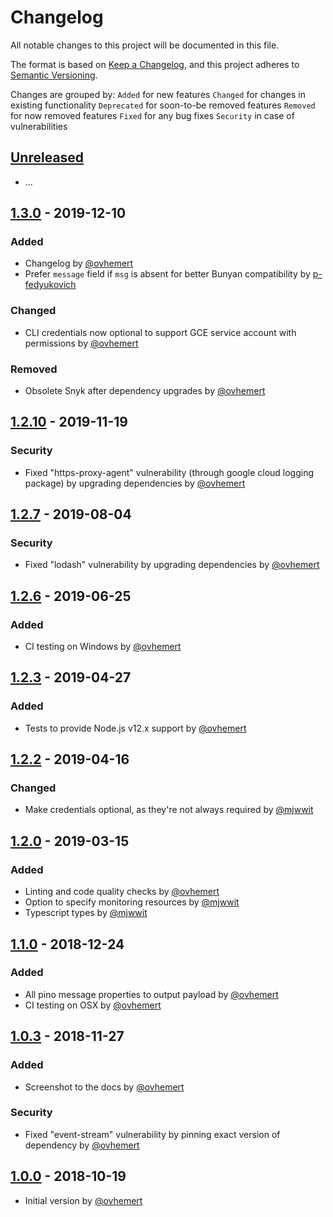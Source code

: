 # Changelog

All notable changes to this project will be documented in this file.

The format is based on [Keep a Changelog](https://keepachangelog.com/en/1.0.0/),
and this project adheres to [Semantic Versioning](https://semver.org/spec/v2.0.0.html).

Changes are grouped by:
`Added` for new features
`Changed` for changes in existing functionality
`Deprecated` for soon-to-be removed features
`Removed` for now removed features
`Fixed` for any bug fixes
`Security` in case of vulnerabilities

## [Unreleased](https://github.com/ovhemert/pino-stackdriver/compare/v1.3.0...HEAD)

- ...

## [1.3.0](https://github.com/ovhemert/pino-stackdriver/compare/v1.2.10...v1.3.0) - 2019-12-10

### Added

- Changelog by [@ovhemert](https://github.com/ovhemert)
- Prefer `message` field if `msg` is absent for better Bunyan compatibility by [p-fedyukovich](https://github.com/p-fedyukovich)

### Changed

- CLI credentials now optional to support GCE service account with permissions by [@ovhemert](https://github.com/ovhemert)

### Removed

- Obsolete Snyk after dependency upgrades by [@ovhemert](https://github.com/ovhemert)

## [1.2.10](https://github.com/ovhemert/pino-stackdriver/compare/v1.2.7...v1.2.10) - 2019-11-19

### Security

- Fixed "https-proxy-agent" vulnerability (through google cloud logging package) by upgrading dependencies by [@ovhemert](https://github.com/ovhemert)

## [1.2.7](https://github.com/ovhemert/pino-stackdriver/compare/v1.2.6...v1.2.7) - 2019-08-04

### Security

- Fixed "lodash" vulnerability by upgrading dependencies by [@ovhemert](https://github.com/ovhemert)

## [1.2.6](https://github.com/ovhemert/pino-stackdriver/compare/v1.2.3...v1.2.6) - 2019-06-25

### Added

- CI testing on Windows by [@ovhemert](https://github.com/ovhemert)

## [1.2.3](https://github.com/ovhemert/pino-stackdriver/compare/v1.2.2...v1.2.3) - 2019-04-27

### Added

- Tests to provide Node.js v12.x support by [@ovhemert](https://github.com/ovhemert)

## [1.2.2](https://github.com/ovhemert/pino-stackdriver/compare/v1.2.0...v1.2.2) - 2019-04-16

### Changed

- Make credentials optional, as they're not always required by [@mjwwit](https://github.com/mjwwit)

## [1.2.0](https://github.com/ovhemert/pino-stackdriver/compare/v1.1.0...v1.2.0) - 2019-03-15

### Added

- Linting and code quality checks by [@ovhemert](https://github.com/ovhemert)
- Option to specify monitoring resources by [@mjwwit](https://github.com/mjwwit)
- Typescript types by [@mjwwit](https://github.com/mjwwit)

## [1.1.0](https://github.com/ovhemert/pino-stackdriver/compare/v1.0.3...v1.1.0) - 2018-12-24

### Added

- All pino message properties to output payload by [@ovhemert](https://github.com/ovhemert)
- CI testing on OSX by [@ovhemert](https://github.com/ovhemert)

## [1.0.3](https://github.com/ovhemert/pino-stackdriver/compare/v1.0.0...v1.0.3) - 2018-11-27

### Added

- Screenshot to the docs by [@ovhemert](https://github.com/ovhemert)

### Security

- Fixed "event-stream" vulnerability by pinning exact version of dependency by [@ovhemert](https://github.com/ovhemert)

## [1.0.0](https://github.com/ovhemert/pino-stackdriver/releases/tag/v1.0.0) - 2018-10-19

- Initial version by [@ovhemert](https://github.com/ovhemert)
